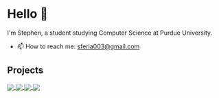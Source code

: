 # Hello 👋


I'm Stephen, a student studying Computer Science at Purdue University.
- 📫 How to reach me: sferia003@gmail.com

## Projects

<a href="https://github.com/rfheise/helloWrld-2020">
  <img align="center" src="https://github-readme-stats.vercel.app/api/pin/?username=sferia003&repo=hex&theme=dark"/>
</a>
<a href="https://github.com/weiyizhu/habitlink">
  <img align="center" src="https://github-readme-stats.vercel.app/api/pin/?username=weiyizhu&repo=habitlink&theme=dark"/>
</a>
<a href="https://github.com/sferia003/emmel">
  <img align="center" src="https://github-readme-stats.vercel.app/api/pin/?username=sferia003&repo=emmel&theme=dark"/>
</a>
<a href="https://github.com/sferia003/ctracr">
  <img align="center" src="https://github-readme-stats.vercel.app/api/pin/?username=sferia003&repo=ctracr&theme=dark"/>
</a>
